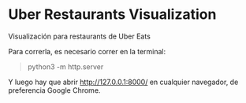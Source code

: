 # Uber Restaurants Visualization

Visualización para restaurants de Uber Eats


Para correrla, es necesario correr en la terminal:

> python3 -m http.server

Y luego hay que abrir http://127.0.0.1:8000/ en cualquier navegador, de preferencia Google Chrome.
